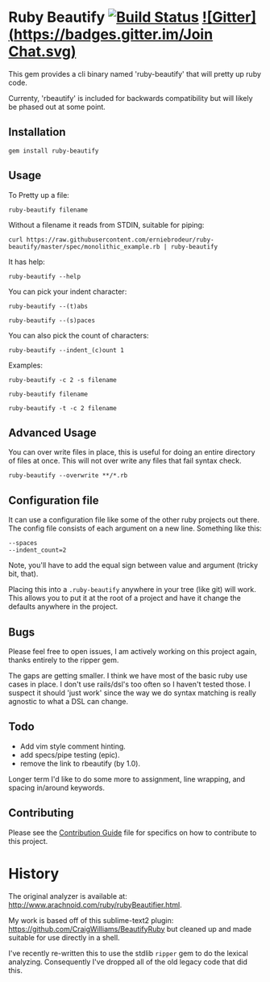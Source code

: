 # Ruby Beautify [![Build Status](https://travis-ci.org/erniebrodeur/ruby-beautify.png?branch=master)](https://travis-ci.org/erniebrodeur/ruby-beautify) [![Gitter](https://badges.gitter.im/Join Chat.svg)](https://gitter.im/erniebrodeur/ruby-beautify?utm_source=badge&utm_medium=badge&utm_campaign=pr-badge&utm_content=badge)

This gem provides a cli binary named 'ruby-beautify' that will pretty up ruby code.

Currenty, 'rbeautify' is included for backwards compatibility but will likely be phased out at some point.

## Installation

  `gem install ruby-beautify`

## Usage

To Pretty up a file:

  `ruby-beautify filename`

Without a filename it reads from STDIN, suitable for piping:

  `curl https://raw.githubusercontent.com/erniebrodeur/ruby-beautify/master/spec/monolithic_example.rb | ruby-beautify`

It has help:

  `ruby-beautify --help`

You can pick your indent character:

  `ruby-beautify --(t)abs`

  `ruby-beautify --(s)paces`

You can also pick the count of characters:

  `ruby-beautify --indent_(c)ount 1`

Examples:

  `ruby-beautify -c 2 -s filename`

  `ruby-beautify filename`

  `ruby-beautify -t -c 2 filename`

## Advanced Usage

You can over write files in place, this is useful for doing an entire directory of files at once.  This will not over write any files that fail syntax check.

  `ruby-beautify --overwrite **/*.rb`

## Configuration file

It can use a configuration file like some of the other ruby projects out there.  The config file consists of each argument on a new line.  Something like this:

```
--spaces
--indent_count=2
```

Note, you'll have to add the equal sign between value and argument (tricky bit, that).

Placing this into a `.ruby-beautify` anywhere in your tree (like git) will work.  This allows you to put it at the root of a project and have it change the defaults anywhere in the project.

## Bugs

Please feel free to open issues, I am actively working on this project again, thanks entirely to the ripper gem.

The gaps are getting smaller.  I think we have most of the basic ruby use cases in place.  I don't use rails/dsl's too often so I haven't tested those.  I suspect it should 'just work' since the way we do syntax matching is really agnostic to what a DSL can change.

## Todo

* Add vim style comment hinting.
* add specs/pipe testing (epic).
* remove the link to rbeautify (by 1.0).

Longer term I'd like to do some more to assignment, line wrapping, and spacing in/around keywords.

## Contributing

Please see the [Contribution Guide](CONTRIB.md) file for specifics on how to contribute to this project.

# History

The original analyzer is available at: http://www.arachnoid.com/ruby/rubyBeautifier.html.

My work is based off of this sublime-text2 plugin: https://github.com/CraigWilliams/BeautifyRuby but cleaned up and made suitable for use directly in a shell.

I've recently re-written this to use the stdlib `ripper` gem to do the lexical analyzing.  Consequently I've dropped all of the old legacy code that did this.
